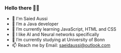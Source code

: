 ### Hello there 🌌🧔
- 👨 I'm Saied Aussi
- 🔭 I’m a Java developer 
- 🌱 I’m currently learning JavaScript, HTML and CSS
- 🧠 I like AI and Neural networks specifically
- 🏫 I’m currently studying at University of Bonn
- 📫 Reach me by Email: saeidaussi@outlook.com

